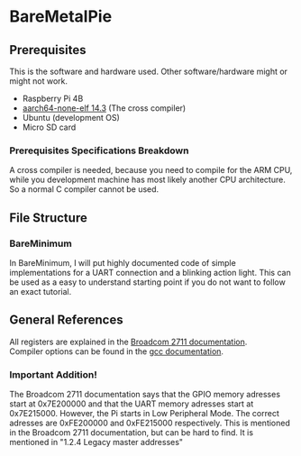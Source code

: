 # BareMetalPie

## Prerequisites
This is the software and hardware used. Other software/hardware might or might not work.
- Raspberry Pi 4B
- <a href="https://developer.arm.com/downloads/-/arm-gnu-toolchain-downloads">aarch64-none-elf 14.3</a> (The cross compiler)
- Ubuntu (development OS)
- Micro SD card

### Prerequisites Specifications Breakdown
A cross compiler is needed, because you need to compile for the ARM CPU, while you development machine has most likely another CPU architecture.
So a normal C compiler cannot be used. 


## File Structure
### BareMinimum
In BareMinimum, I will put highly documented code of simple implementations for a UART connection and a blinking action light. This can be used as a easy to understand starting point if you do not want to follow an exact tutorial. 


## General References
All registers are explained in the <a href="https://datasheets.raspberrypi.com/bcm2711/bcm2711-peripherals.pdf">Broadcom 2711 documentation</a>.   
Compiler options can be found in the <a href="https://gcc.gnu.org/onlinedocs/gcc/Option-Index.html"> gcc documentation</a>.

### Important Addition!
The Broadcom 2711 documentation says that the GPIO memory adresses start at 0x7E200000 and that the UART memory adresses start at 0x7E215000. However, the Pi starts in Low Peripheral Mode. The correct adresses are 0xFE200000 and 0xFE215000 respectively. This is mentioned in the Broadcom 2711 documentation, but can be hard to find. It is mentioned in "1.2.4 Legacy master addresses" 

